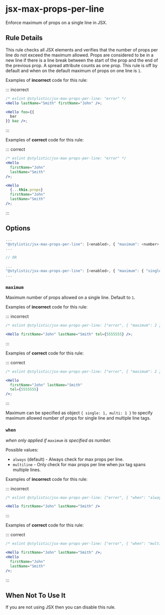 # jsx-max-props-per-line

Enforce maximum of props on a single line in JSX.

## Rule Details

This rule checks all JSX elements and verifies that the number of props per line do not exceed the maximum allowed. Props are considered to be in a new line if there is a line break between the start of the prop and the end of the previous prop. A spread attribute counts as one prop. This rule is off by default and when on the default maximum of props on one line is `1`.

Examples of **incorrect** code for this rule:

::: incorrect

```jsx
/* eslint @stylistic/jsx-max-props-per-line: "error" */
<Hello lastName="Smith" firstName="John" />;

<Hello foo={{
  bar
}} baz />;
```

:::

Examples of **correct** code for this rule:

::: correct

```jsx
/* eslint @stylistic/jsx-max-props-per-line: "error" */
<Hello
  firstName="John"
  lastName="Smith"
/>;

<Hello
  {...this.props}
  firstName="John"
  lastName="Smith"
/>;
```

:::

## Options

```js
...
"@stylistic/jsx-max-props-per-line": [<enabled>, { "maximum": <number>, "when": <string> }]
...

// OR

...
"@stylistic/jsx-max-props-per-line": [<enabled>, { "maximum": { "single": <number>, "multi": <number> } }]
...
```

### `maximum`

Maximum number of props allowed on a single line. Default to `1`.

Examples of **incorrect** code for this rule:

::: incorrect

```jsx
/* eslint @stylistic/jsx-max-props-per-line: ["error", { "maximum": 2 }] */

<Hello firstName="John" lastName="Smith" tel={5555555} />;
```

:::

Examples of **correct** code for this rule:

::: correct

```jsx
/* eslint @stylistic/jsx-max-props-per-line: ["error", { "maximum": 2 }] */

<Hello
  firstName="John" lastName="Smith"
  tel={5555555}
/>;
```

:::

Maximum can be specified as object `{ single: 1, multi: 1 }` to specify maximum allowed number of props for single line and multiple line tags.

### `when`

_when only applied if `maximum` is specified as number._

Possible values:

- `always` (default) - Always check for max props per line.
- `multiline` - Only check for max props per line when jsx tag spans multiple lines.

Examples of **incorrect** code for this rule:

::: incorrect

```jsx
/* eslint @stylistic/jsx-max-props-per-line: ["error", { "when": "always" }] */

<Hello firstName="John" lastName="Smith" />
```

:::

Examples of **correct** code for this rule:

::: correct

```jsx
/* eslint @stylistic/jsx-max-props-per-line: ["error", { "when": "multiline" }] */

<Hello firstName="John" lastName="Smith" />;
<Hello
  firstName="John"
  lastName="Smith"
/>;
```

:::

## When Not To Use It

If you are not using JSX then you can disable this rule.
